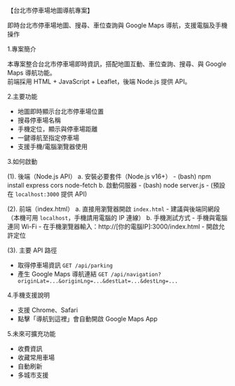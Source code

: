 【台北市停車場地圖導航專案】

即時台北市停車場地圖、搜尋、車位查詢與 Google Maps 導航，支援電腦及手機操作

1.專案簡介

本專案整合台北市停車場即時資訊，搭配地圖互動、車位查詢、搜尋、與 Google Maps 導航功能。  
前端採用 HTML + JavaScript + Leaflet，後端 Node.js 提供 API。

2.主要功能

- 地圖即時顯示台北市停車場位置
- 搜尋停車場名稱
- 手機定位，顯示與停車場距離
- 一鍵導航至指定停車場
- 支援手機/電腦瀏覽器使用

3.如何啟動

  (1). 後端（Node.js API）
    a. 安裝必要套件（Node.js v16+）
      - (bash) npm install express cors node-fetch
    b. 啟動伺服器
      - (bash) node server.js
      - (預設在 `localhost:3000` 提供 API)

  (2). 前端（index.html）
    a. 直接用瀏覽器開啟 `index.html`
      - 建議與後端同網段（本機可用 `localhost`，手機請用電腦的 IP 連線）
    b. 手機測試方式
     - 手機與電腦連同 Wi-Fi
     - 在手機瀏覽器輸入：http://[你的電腦IP]:3000/index.html
     - 開啟允許定位

  (3). 主要 API 路徑
  - 取得停車場資訊  `GET /api/parking`
  - 產生 Google Maps 導航連結  `GET /api/navigation?originLat=...&originLng=...&destLat=...&destLng=...`

4.手機支援說明

- 支援 Chrome、Safari
- 點擊「導航到這裡」會自動開啟 Google Maps App

5.未來可擴充功能

- 收費資訊
- 收藏常用車場
- 自動刷新
- 多城市支援


